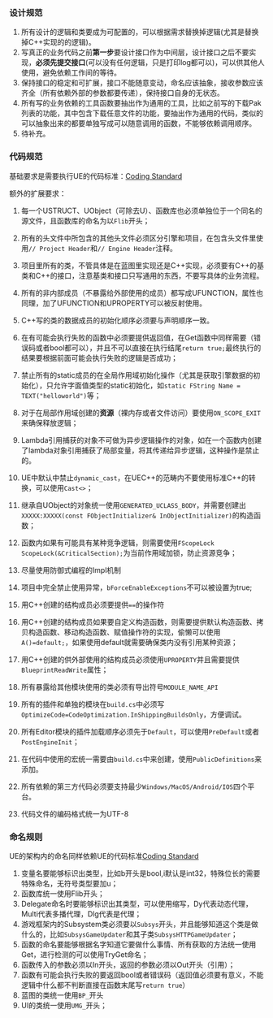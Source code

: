 ### 设计规范

1. 所有设计的逻辑和类要成为可配置的，可以根据需求替换掉逻辑(尤其是替换掉C++实现的的逻辑)。
2. 写真正的业务代码之前**第一步**要设计接口作为中间层，设计接口之后不要实现，**必须先提交接口**(可以没有任何逻辑，只是打印log都可以)，可以供其他人使用，避免依赖工作间的等待。
3. 保持接口的稳定和可扩展，接口不能随意变动，命名应该抽象，接收参数应该齐全（所有依赖外部的参数都要传递），保持接口自身的无状态。
4. 所有写的业务依赖的工具函数要抽出作为通用的工具，比如之前写的下载Pak列表的功能，其中包含下载任意文件的功能，要抽出作为通用的代码，类似的可以抽象出来的都要单独写成可以随意调用的函数，不能够依赖调用顺序。
5. 待补充。

### 代码规范

基础要求是需要执行UE的代码标准：[Coding Standard](https://docs.unrealengine.com/en-US/Programming/Development/CodingStandard/index.html)

额外的扩展要求：

1. 每一个USTRUCT、UObject（可除去U）、函数库也必须单独位于一个同名的源文件，且函数库的命名为以`Flib`开头；
2. 所有的头文件中所包含的其他头文件必须区分引擎和项目，在包含头文件里使用`// Project Header`和`// Engine Header`注释。

2. 项目里所有的类，不管具体是在蓝图里实现还是C++实现，必须要有C++的基类和C++的接口，注意基类和接口只写通用的东西，不要写具体的业务流程。

3. 所有的非内部成员（不暴露给外部使用的成员）都写成UFUNCTION，属性也同理，加了UFUNCTION和UPROPERTY可以被反射使用。

4. C++写的类的数据成员的初始化顺序必须要与声明顺序一致。

5. 在有可能会执行失败的函数中必须要提供返回值，在Get函数中同样需要（错误码或者bool都可以），并且不可以直接在执行结尾`return true;`最终执行的结果要根据前面可能会执行失败的逻辑是否成功；

6. 禁止所有的static成员的在全局作用域初始化操作（尤其是获取引擎数据的初始化），只允许字面值类型的static初始化，如`static FString Name = TEXT("helloworld")`等；

8. 对于在局部作用域创建的**资源**（裸内存或者文件访问）要使用`ON_SCOPE_EXIT`来确保释放逻辑；

9. Lambda引用捕获的对象不可做为异步逻辑操作的对象，如在一个函数内创建了lambda对象引用捕获了局部变量，将其传递给异步逻辑，这种操作是禁止的。

10. UE中默认中禁止`dynamic_cast`，在UEC++的范畴内不要使用标准C++的转换，可以使用`Cast<>`；

11. 继承自UObject的对象统一使用`GENERATED_UCLASS_BODY`，并需要创建出`XXXXX:XXXXX(const FObjectInitializer& InObjectInitializer)`的构造函数；

12. 函数内如果有可能具有某种竞争逻辑，则需要使用`FScopeLock ScopeLock(&CriticalSection);`为当前作用域加锁，防止资源竞争；

13. 尽量使用防御式编程的Impl机制

14. 项目中完全禁止使用异常，`bForceEnableExceptions`不可以被设置为true;

15. 用C++创建的结构成员必须要提供`==`的操作符

16. 用C++创建的结构成员如果要自定义构造函数，则需要提供默认构造函数、拷贝构造函数、移动构造函数、赋值操作符的实现，偷懒可以使用`A()=default;`，如果使用default就需要确保类内没有引用某种资源；

17. 用C++创建的供外部使用的结构成员必须使用`UPROPERTY`并且需要提供`BlueprintReadWrite`属性；

18. 所有暴露给其他模块使用的类必须有导出符号`MODULE_NAME_API`

19. 所有的插件和单独的模块在`build.cs`中必须写`OptimizeCode=CodeOptimization.InShippingBuildsOnly`，方便调试。

20. 所有Editor模块的插件加载顺序必须先于`Default`，可以使用`PreDefault`或者`PostEngineInit`；

21. 在代码中使用的宏统一需要由`build.cs`中来创建，使用`PublicDefinitions`来添加。

22. 所有依赖的第三方代码必须要支持最少`Windows/MacOS/Android/IOS`四个平台。

23. 代码文件的编码格式统一为UTF-8

### 命名规则
UE的架构内的命名同样依赖UE的代码标准[Coding Standard](https://docs.unrealengine.com/en-US/Programming/Development/CodingStandard/index.html)

1. 变量名要能够标识出类型，比如b开头是bool,i默认是int32，特殊位长的需要特殊命名，无符号类型要加u；
2. 函数库统一使用Flib开头；
3. Delegate命名时要能够标识出其类型，可以使用缩写，Dy代表动态代理，Multi代表多播代理，Dlg代表是代理；
4. 游戏框架内的Subsystem类必须要以`Subsys`开头，并且能够知道这个类是做什么的，比如`SubsysGameUpdater`和其子类`SubsysHTTPGameUpdater`；
5. 函数的命名要能够根据名字知道它要做什么事情、所有获取的方法统一使用Get，进行检测的可以使用TryGet命名；
6. 函数传入的参数必须以In开头，返回的参数必须以Out开头（引用）；
7. 函数有可能会执行失败的要返回bool或者错误码（返回值必须要有意义，不能逻辑中什么都不判断直接在函数末尾写`return true`）
8. 蓝图的类统一使用`BP_`开头
9. UI的类统一使用`UMG_`开头；
